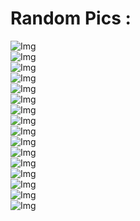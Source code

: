 # Random Pics :

<img src="./assets/RandomDay (167).jpg" alt="Img"/><br>
<img src="./assets/RandomDay (169).jpg" alt="Img"/><br>
<img src="./assets/RandomDay (178).jpg" alt="Img"/><br>
<img src="./assets/RandomDay (26).jpg" alt="Img"/><br>
<img src="./assets/RandomDay (32).jpg" alt="Img"/><br>
<img src="./assets/RandomDay (35).jpg" alt="Img"/><br>
<img src="./assets/RandomDay (176).jpg" alt="Img"/><br>
<img src="./assets/RandomDay (158).jpg" alt="Img"/><br>
<img src="./assets/RandomDay (109).jpg" alt="Img"/><br>
<img src="./assets/RandomDay (82).jpg" alt="Img"/><br>
<img src="./assets/RandomDay (88).jpg" alt="Img"/><br>
<img src="./assets/RandomDay (85).jpg" alt="Img"/><br>
<img src="./assets/RandomDay (86).jpg" alt="Img"/><br>
<img src="./assets/RandomDay (67).jpg" alt="Img"/><br>
<img src="./assets/RandomDay (171).jpg" alt="Img"/><br>
<img src="./assets/RandomDay (170).jpg" alt="Img"/><br>
